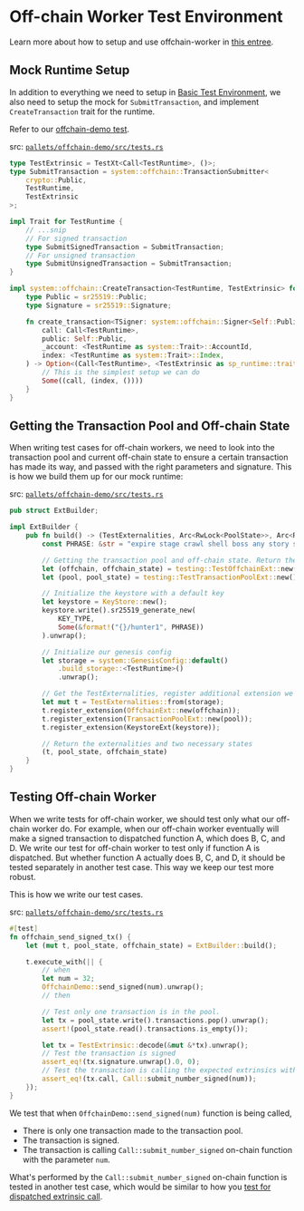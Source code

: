 # Off-chain Worker Test Environment

Learn more about how to setup and use offchain-worker in [this entree](../off-chain-workers.md).

## Mock Runtime Setup

In addition to everything we need to setup in [Basic Test Environment](./mock.md), we also need to setup the mock for `SubmitTransaction`, and implement `CreateTransaction` trait for the runtime.

Refer to our [offchain-demo test](https://github.com/substrate-developer-hub/recipes/tree/master/pallets/offchain-demo/src/test.rs).

src: [`pallets/offchain-demo/src/tests.rs`](https://github.com/substrate-developer-hub/recipes/tree/master/pallets/offchain-demo/src/test.rs)

```rust
type TestExtrinsic = TestXt<Call<TestRuntime>, ()>;
type SubmitTransaction = system::offchain::TransactionSubmitter<
	crypto::Public,
	TestRuntime,
	TestExtrinsic
>;

impl Trait for TestRuntime {
	// ...snip
	// For signed transaction
	type SubmitSignedTransaction = SubmitTransaction;
	// For unsigned transaction
	type SubmitUnsignedTransaction = SubmitTransaction;
}

impl system::offchain::CreateTransaction<TestRuntime, TestExtrinsic> for TestRuntime {
	type Public = sr25519::Public;
	type Signature = sr25519::Signature;

	fn create_transaction<TSigner: system::offchain::Signer<Self::Public, Self::Signature>> (
		call: Call<TestRuntime>,
		public: Self::Public,
		_account: <TestRuntime as system::Trait>::AccountId,
		index: <TestRuntime as system::Trait>::Index,
	) -> Option<(Call<TestRuntime>, <TestExtrinsic as sp_runtime::traits::Extrinsic>::SignaturePayload)> {
		// This is the simplest setup we can do
		Some((call, (index, ())))
	}
}
```

## Getting the Transaction Pool and Off-chain State

When writing test cases for off-chain workers, we need to look into the transaction pool and current off-chain state to ensure a certain transaction has made its way, and passed with the right parameters and signature. This is how we build them up for our mock runtime:

src: [`pallets/offchain-demo/src/tests.rs`](https://github.com/substrate-developer-hub/recipes/tree/master/pallets/offchain-demo/src/test.rs)

```rust
pub struct ExtBuilder;

impl ExtBuilder {
	pub fn build() -> (TestExternalities, Arc<RwLock<PoolState>>, Arc<RwLock<OffchainState>>) {
		const PHRASE: &str = "expire stage crawl shell boss any story swamp skull yellow bamboo copy";

		// Getting the transaction pool and off-chain state. Return them for future inspection.
		let (offchain, offchain_state) = testing::TestOffchainExt::new();
		let (pool, pool_state) = testing::TestTransactionPoolExt::new();

		// Initialize the keystore with a default key
		let keystore = KeyStore::new();
		keystore.write().sr25519_generate_new(
			KEY_TYPE,
			Some(&format!("{}/hunter1", PHRASE))
		).unwrap();

		// Initialize our genesis config
		let storage = system::GenesisConfig::default()
			.build_storage::<TestRuntime>()
			.unwrap();

		// Get the TestExternalities, register additional extension we just setup
		let mut t = TestExternalities::from(storage);
		t.register_extension(OffchainExt::new(offchain));
		t.register_extension(TransactionPoolExt::new(pool));
		t.register_extension(KeystoreExt(keystore));

		// Return the externalities and two necessary states
		(t, pool_state, offchain_state)
	}
}
```

## Testing Off-chain Worker

When we write tests for off-chain worker, we should test only what our off-chain worker do. For example, when our off-chain worker eventually will make a signed transaction to dispatched function A, which does B, C, and D. We write our test for off-chain worker to test only if function A is dispatched. But whether function A actually does B, C, and D, it should be tested separately in another test case. This way we keep our test more robust.

This is how we write our test cases.

src: [`pallets/offchain-demo/src/tests.rs`](https://github.com/substrate-developer-hub/recipes/tree/master/pallets/offchain-demo/src/test.rs)

```rust
#[test]
fn offchain_send_signed_tx() {
	let (mut t, pool_state, offchain_state) = ExtBuilder::build();

	t.execute_with(|| {
		// when
		let num = 32;
		OffchainDemo::send_signed(num).unwrap();
		// then

		// Test only one transaction is in the pool.
		let tx = pool_state.write().transactions.pop().unwrap();
		assert!(pool_state.read().transactions.is_empty());

		let tx = TestExtrinsic::decode(&mut &*tx).unwrap();
		// Test the transaction is signed
		assert_eq!(tx.signature.unwrap().0, 0);
		// Test the transaction is calling the expected extrinsics with expected parameter
		assert_eq!(tx.call, Call::submit_number_signed(num));
	});
}
```

We test that when `OffchainDemo::send_signed(num)` function is being called,

- There is only one transaction made to the transaction pool.
- The transaction is signed.
- The transaction is calling `Call::submit_number_signed` on-chain function with the parameter `num`.

What's performed by the `Call::submit_number_signed` on-chain function is tested in another test case, which would be similar to how you [test for dispatched extrinsic call](./common.md).
